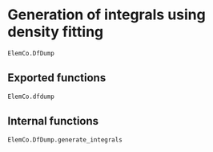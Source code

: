 # Generation of integrals using density fitting

```@docs
ElemCo.DfDump
```

## Exported functions

```@docs
ElemCo.dfdump
```

## Internal functions

```@docs
ElemCo.DfDump.generate_integrals
```
